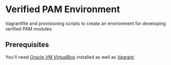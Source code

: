 # Verified PAM Environment
Vagrantfile and provisioning scripts to create an environment for developing verified PAM modules.

## Prerequisites
You'll need [Oracle VM VirtualBox](https://www.virtualbox.org/wiki/Downloads) installed as well as [Vagrant](https://www.vagrantup.com/).
